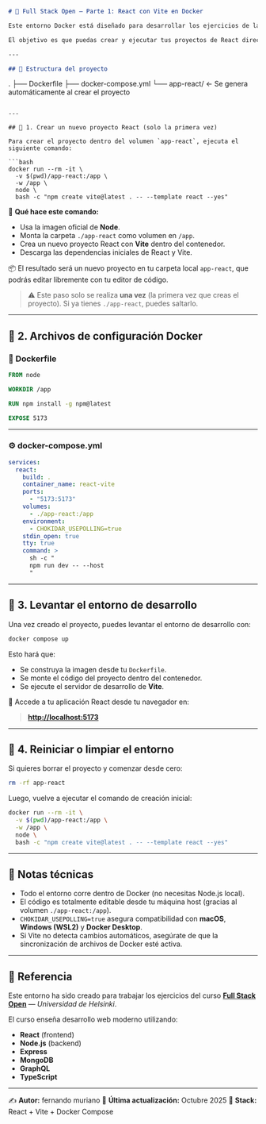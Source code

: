 ```markdown
# 🧠 Full Stack Open – Parte 1: React con Vite en Docker

Este entorno Docker está diseñado para desarrollar los ejercicios de la [**Parte 1 del curso Full Stack Open**](https://fullstackopen.com/es/), utilizando **React** con **Vite** sin necesidad de instalar Node.js en tu sistema.

El objetivo es que puedas crear y ejecutar tus proyectos de React directamente dentro de Docker, manteniendo el código editable desde tu host.

---

## 📁 Estructura del proyecto

```

.
├── Dockerfile
├── docker-compose.yml
└── app-react/        ← Se genera automáticamente al crear el proyecto

````

---

## 🚀 1. Crear un nuevo proyecto React (solo la primera vez)

Para crear el proyecto dentro del volumen `app-react`, ejecuta el siguiente comando:

```bash
docker run --rm -it \
  -v $(pwd)/app-react:/app \
  -w /app \
  node \
  bash -c "npm create vite@latest . -- --template react --yes"
````

🧩 **Qué hace este comando:**

* Usa la imagen oficial de **Node**.
* Monta la carpeta `./app-react` como volumen en `/app`.
* Crea un nuevo proyecto React con **Vite** dentro del contenedor.
* Descarga las dependencias iniciales de React y Vite.

📦 El resultado será un nuevo proyecto en tu carpeta local `app-react`, que podrás editar libremente con tu editor de código.

> ⚠️ Este paso solo se realiza **una vez** (la primera vez que creas el proyecto).
> Si ya tienes `./app-react`, puedes saltarlo.

---

## 🧰 2. Archivos de configuración Docker

### 🐳 Dockerfile

```dockerfile
FROM node

WORKDIR /app

RUN npm install -g npm@latest

EXPOSE 5173
```

---

### ⚙️ docker-compose.yml

```yaml
services:
  react:
    build: .
    container_name: react-vite
    ports:
      - "5173:5173"
    volumes:
      - ./app-react:/app
    environment:
      - CHOKIDAR_USEPOLLING=true
    stdin_open: true
    tty: true
    command: >
      sh -c "
      npm run dev -- --host
      "
```

---

## 🧩 3. Levantar el entorno de desarrollo

Una vez creado el proyecto, puedes levantar el entorno de desarrollo con:

```bash
docker compose up
```

Esto hará que:

* Se construya la imagen desde tu `Dockerfile`.
* Se monte el código del proyecto dentro del contenedor.
* Se ejecute el servidor de desarrollo de **Vite**.

🔗 Accede a tu aplicación React desde tu navegador en:

> **[http://localhost:5173](http://localhost:5173)**

---

## 🔄 4. Reiniciar o limpiar el entorno

Si quieres borrar el proyecto y comenzar desde cero:

```bash
rm -rf app-react
```

Luego, vuelve a ejecutar el comando de creación inicial:

```bash
docker run --rm -it \
  -v $(pwd)/app-react:/app \
  -w /app \
  node \
  bash -c "npm create vite@latest . -- --template react --yes"
```

---

## 🧠 Notas técnicas

* Todo el entorno corre dentro de Docker (no necesitas Node.js local).
* El código es totalmente editable desde tu máquina host (gracias al volumen `./app-react:/app`).
* `CHOKIDAR_USEPOLLING=true` asegura compatibilidad con **macOS**, **Windows (WSL2)** y **Docker Desktop**.
* Si Vite no detecta cambios automáticos, asegúrate de que la sincronización de archivos de Docker esté activa.

---

## 📘 Referencia

Este entorno ha sido creado para trabajar los ejercicios del curso **[Full Stack Open](https://fullstackopen.com/es/)** — *Universidad de Helsinki*.

El curso enseña desarrollo web moderno utilizando:

* **React** (frontend)
* **Node.js** (backend)
* **Express**
* **MongoDB**
* **GraphQL**
* **TypeScript**

---

✍️ **Autor:** fernando muriano
📅 **Última actualización:** Octubre 2025
🚀 **Stack:** React + Vite + Docker Compose
